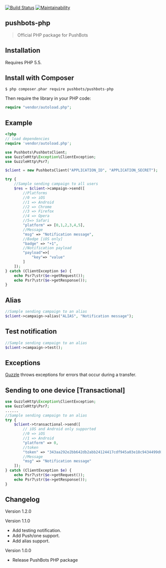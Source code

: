 [![Build
Status](https://travis-ci.org/pushbots/pushbots-php.svg?branch=master)](https://travis-ci.org/pushbots/pushbots-php) [![Maintainability](https://api.codeclimate.com/v1/badges/46f15715f32dd218b5e6/maintainability)](https://codeclimate.com/github/pushbots/pushbots-php/maintainability)
## pushbots-php

> Official PHP package for PushBots


## Installation

Requires PHP 5.5.


Install with Composer
------------

```
$ php composer.phar require pushbots/pushbots-php
```

Then require the library in your PHP code:

```php
require "vendor/autoload.php";
```


Example
------------

```php
<?php
// load dependencies
require 'vendor/autoload.php';

use Pushbots\PushbotsClient;
use GuzzleHttp\Exception\ClientException;
use GuzzleHttp\Psr7;

$client = new PushbotsClient("APPLICATION_ID", "APPLICATION_SECRET");

try {
	//Sample sending campaign to all users
	$res = $client->campaign->send([
		//Platforms
		//0 => iOS
		//1 => Android
		//2 => Chrome
		//3 => Firefox
		//4 => Opera
		//5=> Safari
		"platform" => [0,1,2,3,4,5], 
		//Message
		"msg" => "Notification message",
		//Badge [iOS only]
		"badge"	=> "+1",
		//Notification payload
		"payload"=>[
			"key"=> "value"
		]
	]);
} catch (ClientException $e) {
    echo Psr7\str($e->getRequest());
    echo Psr7\str($e->getResponse());
}

```

Alias
------------

```php
//Sample sending campaign to an alias
$client->campaign->alias("ALIAS", "Notification message");
```


Test notification
-------------

```php
//Sample sending campaign to an alias
$client->campaign->test();
```

Exceptions
-------------

[Guzzle](http://docs.guzzlephp.org/en/stable/quickstart.html#exceptions) throws exceptions for errors that occur during a transfer.

Sending to one device [Transactional]
------------

```php
use GuzzleHttp\Exception\ClientException;
use GuzzleHttp\Psr7;
......
//Sample sending campaign to an alias
try {
	$client->transactional->send([
		// iOS and Android only supported
		//0 => iOS
		//1 => Android
		"platform" => 0, 
		//token
		"token" => "343aa292e2bb642db2abb24124417cdf945a03e18c9434499d0dcef8b0d7dd0f",
		//Message
		"msg" => "Notification message"
	]);
} catch (ClientException $e) {
    echo Psr7\str($e->getRequest());
    echo Psr7\str($e->getResponse());
}
```

Changelog
-------------
Version 1.2.0


Version 1.1.0
 * Add testing notification.
 * Add Push/one support.
 * Add alias support.

Version 1.0.0
 * Release PushBots PHP package
